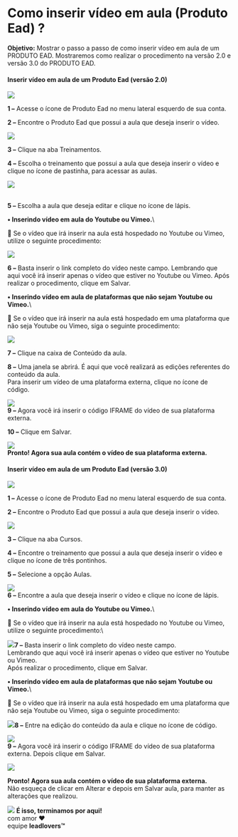 # Como inserir vídeo em aula (Produto Ead) ?

**Objetivo:**  Mostrar o passo a passo de como inserir vídeo em aula de um PRODUTO EAD. Mostraremos como realizar o procedimento na versão 2.0 e versão 3.0 do PRODUTO EAD.

#### **Inserir vídeo em aula de um Produto Ead (versão 2.0)**

![](https://legado.leadlovers.site/wp-content/uploads/2021/01/1-29-1024x287.png)

**1 –** Acesse o ícone de Produto Ead no menu lateral esquerdo de sua conta.

**2 –** Encontre o Produto Ead que possui a aula que deseja inserir o vídeo.

![](https://legado.leadlovers.site/wp-content/uploads/2021/01/1-30-1024x506.png)

**3 –** Clique na aba Treinamentos.

**4 –** Escolha o treinamento que possui a aula que deseja inserir o vídeo e clique no ícone de pastinha, para acessar as aulas.

![](https://legado.leadlovers.site/wp-content/uploads/2021/01/1-31-1024x491.png)

\
**5 –** Escolha a aula que deseja editar e clique no ícone de lápis.

**• Inserindo vídeo em aula do Youtube ou Vimeo.**\


📢 Se o vídeo que irá inserir na aula está hospedado no Youtube ou Vimeo, utilize o seguinte procedimento:

![](https://legado.leadlovers.site/wp-content/uploads/2021/01/1-32-1024x499.png)

**6 –** Basta inserir o link completo do vídeo neste campo. Lembrando que aqui você irá inserir apenas o vídeo que estiver no Youtube ou Vimeo. Após realizar o procedimento, clique em Salvar.

**• Inserindo vídeo em aula de plataformas que não sejam Youtube ou Vimeo.**\


📢 Se o vídeo que irá inserir na aula está hospedado em uma plataforma que não seja Youtube ou Vimeo, siga o seguinte procedimento:

![](https://legado.leadlovers.site/wp-content/uploads/2021/01/1-33-1024x489.png)

**7 –** Clique na caixa de Conteúdo da aula.

**8 –** Uma janela se abrirá. É aqui que você realizará as edições referentes do conteúdo da aula.\
Para inserir um vídeo de uma plataforma externa, clique no ícone de código.

![](https://legado.leadlovers.site/wp-content/uploads/2021/01/1-34-1024x497.png)\
**9 –** Agora você irá inserir o código IFRAME do vídeo de sua plataforma externa.

**10 –** Clique em Salvar.

![](https://legado.leadlovers.site/wp-content/uploads/2021/01/1-35-1024x501.png)\
**Pronto! Agora sua aula contém o vídeo de sua plataforma externa.**

#### **Inserir vídeo em aula de um Produto Ead (versão 3.0)**

![](https://legado.leadlovers.site/wp-content/uploads/2021/01/1-36-1024x275.png)

**1 –** Acesse o ícone de Produto Ead no menu lateral esquerdo de sua conta.

**2 –** Encontre o Produto Ead que possui a aula que deseja inserir o vídeo.

![](https://legado.leadlovers.site/wp-content/uploads/2021/01/1-37-1024x533.png)

**3 –** Clique na aba Cursos.

**4 –** Encontre o treinamento que possui a aula que deseja inserir o vídeo e clique no ícone de três pontinhos.

**5 –** Selecione a opção Aulas.

![](https://legado.leadlovers.site/wp-content/uploads/2021/01/1-39-1024x275.png)\
**6 –** Encontre a aula que deseja inserir o vídeo e clique no ícone de lápis.

**• Inserindo vídeo em aula do Youtube ou Vimeo.**\


📢 Se o vídeo que irá inserir na aula está hospedado no Youtube ou Vimeo, utilize o seguinte procedimento:\


![](https://legado.leadlovers.site/wp-content/uploads/2021/01/1-40-1024x562.png)**7 –** Basta inserir o link completo do vídeo neste campo.\
Lembrando que aqui você irá inserir apenas o vídeo que estiver no Youtube ou Vimeo.\
Após realizar o procedimento, clique em Salvar.

**• Inserindo vídeo em aula de plataformas que não sejam Youtube ou Vimeo.**\


📢 Se o vídeo que irá inserir na aula está hospedado em uma plataforma que não seja Youtube ou Vimeo, siga o seguinte procedimento:

![](https://legado.leadlovers.site/wp-content/uploads/2021/01/1-41-1024x490.png)**8 –** Entre na edição do conteúdo da aula e clique no ícone de código.

![](https://legado.leadlovers.site/wp-content/uploads/2021/01/1-42-1024x491.png)\
**9 –** Agora você irá inserir o código IFRAME do vídeo de sua plataforma externa. Depois clique em Salvar.

![](https://legado.leadlovers.site/wp-content/uploads/2021/01/1-43-1024x602.png)

**Pronto! Agora sua aula contém o vídeo de sua plataforma externa.**\
Não esqueça de clicar em Alterar e depois em Salvar aula, para manter as alterações que realizou.

![](https://legado.leadlovers.site/wp-content/uploads/2020/09/1f3c1.svg) **É isso, terminamos por aqui!**\
com amor ❤\
equipe **leadlovers™**
